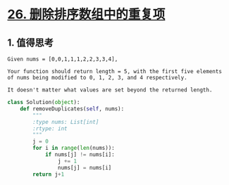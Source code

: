 # [26. 删除排序数组中的重复项](https://leetcode-cn.com/problems/remove-duplicates-from-sorted-array/)

## 1. 值得思考

```
Given nums = [0,0,1,1,1,2,2,3,3,4],

Your function should return length = 5, with the first five elements of nums being modified to 0, 1, 2, 3, and 4 respectively.

It doesn't matter what values are set beyond the returned length.
```

```python
class Solution(object):
    def removeDuplicates(self, nums):
        """
        :type nums: List[int]
        :rtype: int
        """
        j = 0
        for i in range(len(nums)):
            if nums[j] != nums[i]:
                j += 1
                nums[j] = nums[i]
        return j+1
```



